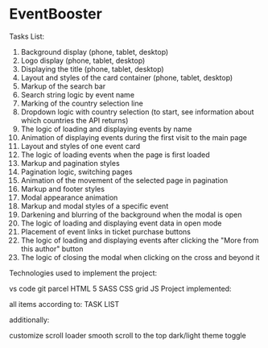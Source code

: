 # EventBooster

Tasks List:
1. Background display (phone, tablet, desktop)
2. Logo display (phone, tablet, desktop)
3. Displaying the title (phone, tablet, desktop)
4. Layout and styles of the card container (phone, tablet, desktop)
5. Markup of the search bar
6. Search string logic by event name
7. Marking of the country selection line
8. Dropdown logic with country selection (to start, see information about which countries the API returns)
9. The logic of loading and displaying events by name
10. Animation of displaying events during the first visit to the main page
11. Layout and styles of one event card
12. The logic of loading events when the page is first loaded
13. Markup and pagination styles
14. Pagination logic, switching pages
15. Animation of the movement of the selected page in pagination
16. Markup and footer styles
17. Modal appearance animation
18. Markup and modal styles of a specific event
19. Darkening and blurring of the background when the modal is open
20. The logic of loading and displaying event data in open mode
21. Placement of event links in ticket purchase buttons
22. The logic of loading and displaying events after clicking the "More from this author" button
23. The logic of closing the modal when clicking on the cross and beyond it

Technologies used to implement the project:

vs code
git
parcel
HTML 5
SASS
CSS grid
JS
Project implemented:

all items according to: TASK LIST

additionally:

customize scroll
loader
smooth scroll to the top
dark/light theme toggle